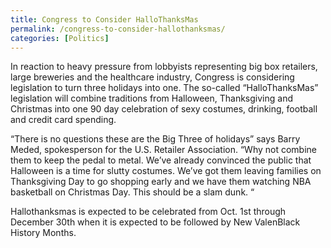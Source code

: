 ```yaml
---
title: Congress to Consider HalloThanksMas
permalink: /congress-to-consider-hallothanksmas/
categories: [Politics]
---
```

In reaction to heavy pressure from lobbyists representing big box retailers, large breweries and the healthcare industry, Congress is considering legislation to turn three holidays into one. The so-called “HalloThanksMas” legislation will combine traditions from Halloween, Thanksgiving and Christmas into one 90 day celebration of sexy costumes, drinking, football and credit card spending.

“There is no questions these are the Big Three of holidays” says Barry Meded, spokesperson for the U.S. Retailer Association. “Why not combine them to keep the pedal to metal. We’ve already convinced the public that Halloween is a time for slutty costumes. We’ve got them leaving families on Thanksgiving Day to go shopping early and we have them watching NBA basketball on Christmas Day. This should be a slam dunk. “

Hallothanksmas is expected to be celebrated from Oct. 1st through December 30th when it is expected to be followed by New ValenBlack History Months.
